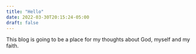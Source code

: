 ```yaml
---
title: "Hello"
date: 2022-03-30T20:15:24-05:00
draft: false
---
```


This blog is going to be a place for my thoughts about God, myself and my faith.
